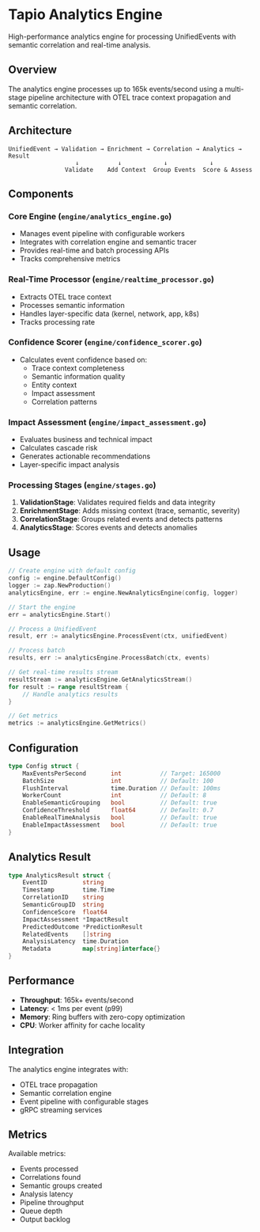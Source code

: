# Tapio Analytics Engine

High-performance analytics engine for processing UnifiedEvents with semantic correlation and real-time analysis.

## Overview

The analytics engine processes up to 165k events/second using a multi-stage pipeline architecture with OTEL trace context propagation and semantic correlation.

## Architecture

```
UnifiedEvent → Validation → Enrichment → Correlation → Analytics → Result
                   ↓           ↓            ↓            ↓
                Validate    Add Context  Group Events  Score & Assess
```

## Components

### Core Engine (`engine/analytics_engine.go`)
- Manages event pipeline with configurable workers
- Integrates with correlation engine and semantic tracer
- Provides real-time and batch processing APIs
- Tracks comprehensive metrics

### Real-Time Processor (`engine/realtime_processor.go`)
- Extracts OTEL trace context
- Processes semantic information
- Handles layer-specific data (kernel, network, app, k8s)
- Tracks processing rate

### Confidence Scorer (`engine/confidence_scorer.go`)
- Calculates event confidence based on:
  - Trace context completeness
  - Semantic information quality
  - Entity context
  - Impact assessment
  - Correlation patterns

### Impact Assessment (`engine/impact_assessment.go`)
- Evaluates business and technical impact
- Calculates cascade risk
- Generates actionable recommendations
- Layer-specific impact analysis

### Processing Stages (`engine/stages.go`)

1. **ValidationStage**: Validates required fields and data integrity
2. **EnrichmentStage**: Adds missing context (trace, semantic, severity)
3. **CorrelationStage**: Groups related events and detects patterns
4. **AnalyticsStage**: Scores events and detects anomalies

## Usage

```go
// Create engine with default config
config := engine.DefaultConfig()
logger := zap.NewProduction()
analyticsEngine, err := engine.NewAnalyticsEngine(config, logger)

// Start the engine
err = analyticsEngine.Start()

// Process a UnifiedEvent
result, err := analyticsEngine.ProcessEvent(ctx, unifiedEvent)

// Process batch
results, err := analyticsEngine.ProcessBatch(ctx, events)

// Get real-time results stream
resultStream := analyticsEngine.GetAnalyticsStream()
for result := range resultStream {
    // Handle analytics results
}

// Get metrics
metrics := analyticsEngine.GetMetrics()
```

## Configuration

```go
type Config struct {
    MaxEventsPerSecond       int           // Target: 165000
    BatchSize                int           // Default: 100
    FlushInterval            time.Duration // Default: 100ms
    WorkerCount              int           // Default: 8
    EnableSemanticGrouping   bool          // Default: true
    ConfidenceThreshold      float64       // Default: 0.7
    EnableRealTimeAnalysis   bool          // Default: true
    EnableImpactAssessment   bool          // Default: true
}
```

## Analytics Result

```go
type AnalyticsResult struct {
    EventID          string
    Timestamp        time.Time
    CorrelationID    string
    SemanticGroupID  string
    ConfidenceScore  float64
    ImpactAssessment *ImpactResult
    PredictedOutcome *PredictionResult
    RelatedEvents    []string
    AnalysisLatency  time.Duration
    Metadata         map[string]interface{}
}
```

## Performance

- **Throughput**: 165k+ events/second
- **Latency**: < 1ms per event (p99)
- **Memory**: Ring buffers with zero-copy optimization
- **CPU**: Worker affinity for cache locality

## Integration

The analytics engine integrates with:
- OTEL trace propagation
- Semantic correlation engine
- Event pipeline with configurable stages
- gRPC streaming services

## Metrics

Available metrics:
- Events processed
- Correlations found
- Semantic groups created
- Analysis latency
- Pipeline throughput
- Queue depth
- Output backlog